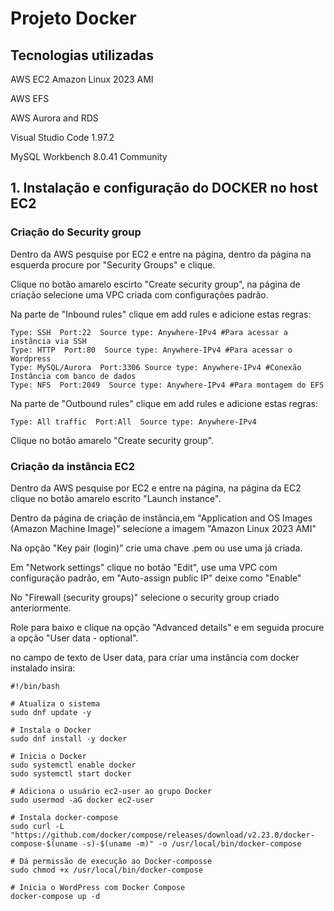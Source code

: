 # Projeto Docker
## Tecnologias utilizadas
AWS EC2 Amazon Linux 2023 AMI

AWS EFS

AWS Aurora and RDS

Visual Studio Code 1.97.2

MySQL Workbench 8.0.41 Community

## 1. Instalação e configuração do DOCKER no host EC2
### Criação do Security group
Dentro da AWS pesquise por EC2 e entre na página, dentro da página na esquerda procure por "Security Groups" e clique.

Clique no botão amarelo escirto "Create security group", na página de criação selecione uma VPC criada com configurações padrão.

Na parte de "Inbound rules" clique em add rules e adicione estas regras:
```
Type: SSH  Port:22  Source type: Anywhere-IPv4 #Para acessar a instância via SSH
Type: HTTP  Port:80  Source type: Anywhere-IPv4 #Para acessar o Wordpress
Type: MySQL/Aurora  Port:3306 Source type: Anywhere-IPv4 #Conexão Instância com banco de dados
Type: NFS  Port:2049  Source type: Anywhere-IPv4 #Para montagem do EFS
```
Na parte de "Outbound rules" clique em add rules e adicione estas regras:
```
Type: All traffic  Port:All  Source type: Anywhere-IPv4 
```
Clique no botão amarelo "Create security group".
### Criação da instância EC2
Dentro da AWS pesquise por EC2 e entre na página, na página da EC2 clique no botão amarelo escrito "Launch instance".

Dentro da página de criação de instância,em "Application and OS Images (Amazon Machine Image)" selecione a imagem "Amazon Linux 2023 AMI"

Na opção "Key pair (login)" crie uma chave .pem ou use uma já criada.

Em "Network settings" clique no botão "Edit", use uma VPC com configuração padrão, em "Auto-assign public IP" deixe como "Enable"

No "Firewall (security groups)" selecione o security group criado anteriormente.

Role para baixo e clique na opção "Advanced details" e em seguida procure a opção "User data - optional".

no campo de texto de User data, para criar uma instância com docker instalado insira:
```
#!/bin/bash

# Atualiza o sistema
sudo dnf update -y

# Instala o Docker
sudo dnf install -y docker

# Inicia o Docker
sudo systemctl enable docker
sudo systemctl start docker

# Adiciona o usuário ec2-user ao grupo Docker
sudo usermod -aG docker ec2-user

# Instala docker-compose
sudo curl -L "https://github.com/docker/compose/releases/download/v2.23.0/docker-compose-$(uname -s)-$(uname -m)" -o /usr/local/bin/docker-compose

# Dá permissão de execução ao Docker-composse
sudo chmod +x /usr/local/bin/docker-compose

# Inicia o WordPress com Docker Compose
docker-compose up -d
```
